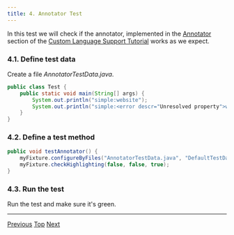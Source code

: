 ```yaml
---
title: 4. Annotator Test
---
```


In this test we will check if the annotator, implemented in the
[Annotator](../custom_language_support/annotator.html) section
of the
[Custom Language Support Tutorial](../custom_language_support_tutorial.html)
works as we expect.

### 4.1. Define test data

Create a file *AnnotatorTestData.java*.

```java
public class Test {
    public static void main(String[] args) {
        System.out.println("simple:website");
        System.out.println("simple:<error descr="Unresolved property">websit"</error>);
    }
}
```

### 4.2. Define a test method

```java
public void testAnnotator() {
    myFixture.configureByFiles("AnnotatorTestData.java", "DefaultTestData.simple");
    myFixture.checkHighlighting(false, false, true);
}
```

### 4.3. Run the test

Run the test and make sure it's green.

-----

[Previous](completion_test.html)
[Top](../writing_tests_for_plugins.html)
[Next](formatter_test.html)

